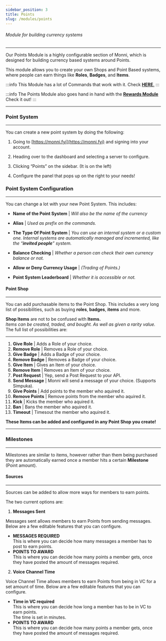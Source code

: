 ```yaml
---
sidebar_position: 3
title: Points
slug: /modules/points
---
```

###### Module for building currency systems
---
Our Points Module is a highly configurable section of Monni, which is designed for building currency based systems around Points.

This module allows you to create your own Shops and Point Based systems, where people can earn things like **Roles**, **Badges**, and **Items**.

:::info
This Module has a lot of Commands that work with it. Check [**HERE**.](/commands/slash/point-commands)
:::

:::info
The Points Module also goes hand in hand with the [**Rewards Module**](rewards)
Check it out!
:::

***
### Point System
---
You can create a new point system by doing the following:

1. Going to [https://monni.fyi](https://monni.fyi) and signing into your account.  

2. Heading over to the dashboard and selecting a server to configure.  

3. Clicking “Points” on the sidebar. (It is on the left)  

4. Configure the panel that pops up on the right to your needs!
### Point System Configuration
---
You can change a lot with your new Point System. This includes:

- **Name of the Point System** | _Will also be the name of the currency_

- **Alias** | _Used as prefix on the commands._

- **The Type Of Point System** | _You can use an internal system or a custom one. Internal systems are automatically managed and incremented, like the “**invited people**” system._

- **Balance Checking** | _Whether a person can check their own currency balance or not._

- **Allow or Deny Currency Usage** | _(Trading of Points.)_

- **Point System Leaderboard** | _Whether it is accessible or not._

#### Point Shop
---
You can add purchasable items to the Point Shop. This includes a very long list of possibilities, such as buying **roles**, **badges**, **items** and more.

**Shop Items** are not to be confused with **Items.**  
_Items can be created, traded, and bought. As well as given a rarity value._
The full list of possibilities are:

---

 1. **Give Role** | Adds a Role of your choice.
2. **Remove Role** | Removes a Role of your choice.
3. **Give Badge** | Adds a Badge of your choice.
4. **Remove Badge** | Removes a Badge of your choice.
5. **Give Item** | Gives an Item of your choice.
6. **Remove Item** | Removes an Item of your choice.
7. **Post Request** | Yep, send a Post Request to your API.
8. **Send Message** | Monni will send a message of your choice. (Supports Simpuka).
9. **Give Points** | Add points to the member who aquired it.
10. **Remove Points** | Remove points from the member who aquired it.
11. **Kick** | Kicks the member who aquired it.
12. **Ban** | Bans the member who aquired it.
13. **Timeout** | Timesout the member who aquired it.

**These Items can be added and configured in any Point Shop you create!**

---
### Milestones
---
Milestones are similar to items, however rather than them being purchased they are automatically earned once a member hits a certain **Milestone** (Point amount).
#### Sources
---
Sources can be added to allow more ways for members to earn points.

The two current options are:
1. **Messages Sent** 

Messages sent allows members to earn Points from sending messages. Below are a few editable features that you can configure.
- **MESSAGES REQUIRED**  
This is where you can decide how many messages a member has to post to earn points.
- **POINTS TO AWARD**  
This is where you can decide how many points a member gets, once they have posted the amount of messages required.

2. **Voice Channel Time** 

Voice Channel Time allows members to earn Points from being in VC for a set amount of time. Below are a few editable features that you can configure.
- **Time in VC required**  
This is where you can decide how long a member has to be in VC to earn points.  
The time is set in minutes.
- **POINTS TO AWARD**  
This is where you can decide how many points a member gets, once they have posted the amount of messages required.
